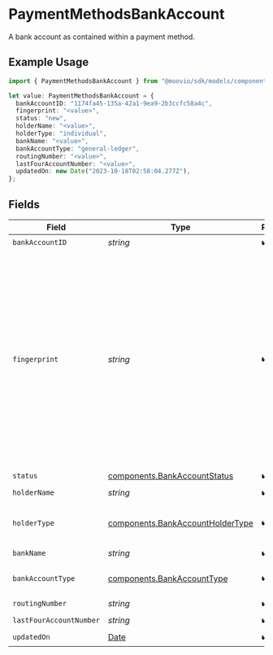 # PaymentMethodsBankAccount

A bank account as contained within a payment method.

## Example Usage

```typescript
import { PaymentMethodsBankAccount } from "@moovio/sdk/models/components";

let value: PaymentMethodsBankAccount = {
  bankAccountID: "1174fa45-135a-42a1-9ea9-2b3ccfc58a4c",
  fingerprint: "<value>",
  status: "new",
  holderName: "<value>",
  holderType: "individual",
  bankName: "<value>",
  bankAccountType: "general-ledger",
  routingNumber: "<value>",
  lastFourAccountNumber: "<value>",
  updatedOn: new Date("2023-10-18T02:58:04.277Z"),
};
```

## Fields

| Field                                                                                                                                                                     | Type                                                                                                                                                                      | Required                                                                                                                                                                  | Description                                                                                                                                                               |
| ------------------------------------------------------------------------------------------------------------------------------------------------------------------------- | ------------------------------------------------------------------------------------------------------------------------------------------------------------------------- | ------------------------------------------------------------------------------------------------------------------------------------------------------------------------- | ------------------------------------------------------------------------------------------------------------------------------------------------------------------------- |
| `bankAccountID`                                                                                                                                                           | *string*                                                                                                                                                                  | :heavy_check_mark:                                                                                                                                                        | N/A                                                                                                                                                                       |
| `fingerprint`                                                                                                                                                             | *string*                                                                                                                                                                  | :heavy_check_mark:                                                                                                                                                        | Once the bank account is linked, we don't reveal the full bank account number. <br/><br/>The fingerprint acts as a way to identify whether two linked bank accounts are the same. |
| `status`                                                                                                                                                                  | [components.BankAccountStatus](../../models/components/bankaccountstatus.md)                                                                                              | :heavy_check_mark:                                                                                                                                                        | N/A                                                                                                                                                                       |
| `holderName`                                                                                                                                                              | *string*                                                                                                                                                                  | :heavy_check_mark:                                                                                                                                                        | N/A                                                                                                                                                                       |
| `holderType`                                                                                                                                                              | [components.BankAccountHolderType](../../models/components/bankaccountholdertype.md)                                                                                      | :heavy_check_mark:                                                                                                                                                        | The type of holder on a funding source.                                                                                                                                   |
| `bankName`                                                                                                                                                                | *string*                                                                                                                                                                  | :heavy_check_mark:                                                                                                                                                        | N/A                                                                                                                                                                       |
| `bankAccountType`                                                                                                                                                         | [components.BankAccountType](../../models/components/bankaccounttype.md)                                                                                                  | :heavy_check_mark:                                                                                                                                                        | The bank account type.                                                                                                                                                    |
| `routingNumber`                                                                                                                                                           | *string*                                                                                                                                                                  | :heavy_check_mark:                                                                                                                                                        | N/A                                                                                                                                                                       |
| `lastFourAccountNumber`                                                                                                                                                   | *string*                                                                                                                                                                  | :heavy_check_mark:                                                                                                                                                        | N/A                                                                                                                                                                       |
| `updatedOn`                                                                                                                                                               | [Date](https://developer.mozilla.org/en-US/docs/Web/JavaScript/Reference/Global_Objects/Date)                                                                             | :heavy_check_mark:                                                                                                                                                        | N/A                                                                                                                                                                       |